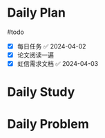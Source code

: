 # Daily Plan
#todo
- [x] 每日任务 ✅ 2024-04-02
- [x] 论文阅读一遍
- [x] 虹信需求文档 ✅ 2024-04-03
# Daily Study

# Daily Problem